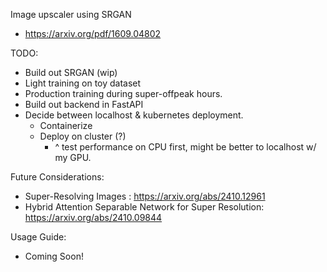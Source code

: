 Image upscaler using SRGAN 
- https://arxiv.org/pdf/1609.04802

TODO:
- Build out SRGAN (wip)
- Light training on toy dataset
- Production training during super-offpeak hours.
- Build out backend in FastAPI
- Decide between localhost & kubernetes deployment.
    - Containerize
    - Deploy on cluster (?) 
        - ^ test performance on CPU first, might be better to localhost w/ my GPU.

Future Considerations:
- Super-Resolving Images : https://arxiv.org/abs/2410.12961
- Hybrid Attention Separable Network for Super Resolution: https://arxiv.org/abs/2410.09844

Usage Guide:
- Coming Soon!